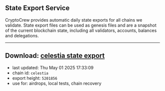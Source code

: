 ## State Export Service
CryptoCrew provides automatic daily state exports for all chains we validate. State export files can be used as genesis files and are a snapshot of the current blockchain state, including all validators, accounts, balances and delegations.

---
**Download: [celestia state export](https://dl-eu2.ccvalidators.com/SERVICE/celestia/celestia_export_5201856.json)**
---

- last updated: Thu May 01 2025 17:33:09
- chain id: `celestia`
- export height: `5201856`
- use for: airdrops, local tests, chain recovery
